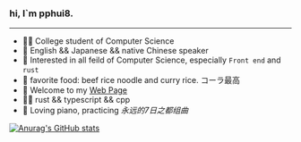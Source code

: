 ### hi, I`m pphui8.
---  
- 👨‍🎓 College student of Computer Science
- 💬 English && Japanese && native Chinese speaker
- 🧐 Interested in all feild of Computer Science, especially ```Front end``` and ```rust```
- 🍚 favorite food: beef rice noodle and curry rice. コーラ最高
- 🎏 Welcome to my [Web Page](https://pphui8.me)
- 👨‍💻 rust && typescript && cpp
- 🎹 Loving piano, practicing *永远的7日之都组曲*  


[![Anurag's GitHub stats](https://github-readme-stats.vercel.app/api?username=pphui8&count_private=true&show_icons=true&border_color=39c5bb)](https://github.com/anuraghazra/github-readme-stats)
